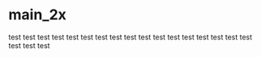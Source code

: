 # main_2x
test
test
test
test
test
test
test
test
test
test
test
test
test
test
test
test
test
test
test
test
